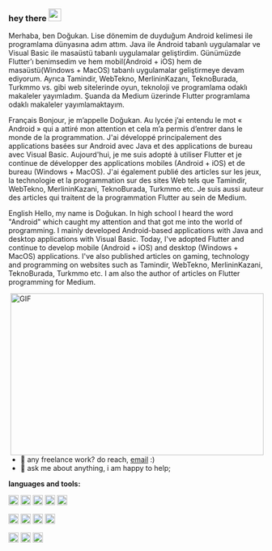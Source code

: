 ### hey there <img src="https://media.giphy.com/media/hvRJCLFzcasrR4ia7z/giphy.gif" width="25px">

Merhaba, ben Doğukan. Lise dönemim de duyduğum Android kelimesi ile programlama dünyasına adım attım. Java ile Android tabanlı uygulamalar ve Visual Basic ile masaüstü tabanlı uygulamalar geliştirdim. Günümüzde Flutter’ı benimsedim ve hem mobil(Android + iOS) hem de masaüstü(Windows + MacOS) tabanlı uygulamalar geliştirmeye devam ediyorum. Ayrıca Tamindir, WebTekno, MerlininKazanı, TeknoBurada, Turkmmo vs. gibi web sitelerinde oyun, teknoloji ve programlama odaklı makaleler yayımladım. Şuanda da Medium üzerinde Flutter programlama odaklı makaleler yayımlamaktayım. 

Français
Bonjour, je m’appelle Doğukan. Au lycée j’ai entendu le mot « Android » qui a attiré mon attention et cela m’a permis d’entrer dans le monde de la programmation. J'ai développé principalement des applications basées sur Android avec Java et des applications de bureau avec Visual Basic. Aujourd'hui, je me suis adopté à utiliser Flutter et je continue de développer des applications mobiles (Android + iOS) et de bureau (Windows + MacOS). J'ai également publié des articles sur les jeux, la technologie et la programmation sur des sites Web tels que Tamindir, WebTekno, MerlininKazani, TeknoBurada, Turkmmo etc. Je suis aussi auteur des articles qui traitent de la programmation Flutter au sein de Medium.

English
Hello, my name is Doğukan. In high school I heard the word "Android" which caught my attention and that got me into the world of programming. I mainly developed Android-based applications with Java and desktop applications with Visual Basic. Today, I've adopted Flutter and continue to develop mobile (Android + iOS) and desktop (Windows + MacOS) applications. I've also published articles on gaming, technology and programming on websites such as Tamindir, WebTekno, MerlininKazani, TeknoBurada, Turkmmo etc. I am also the author of articles on Flutter programming for Medium.


  <img align="right" alt="GIF" src="https://github.com/abhisheknaiidu/abhisheknaiidu/blob/master/code.gif?raw=true" width="500" height="320" />
  
- 💼 any freelance work? do reach, [email](mailto:dcaglakpinar@gmail.com) :)
- 💬 ask me about anything, i am happy to help;





**languages and tools:**  

<code><img height="20" src="https://img.shields.io/badge/Dart-0175C2?style=for-the-badge&logo=dart&logoColor=white"></code>
<code><img height="20" src="https://img.shields.io/badge/Java-ED8B00?style=for-the-badge&logo=java&logoColor=white"></code>
<code><img height="20" src="https://img.shields.io/badge/json-5E5C5C?style=for-the-badge&logo=json&logoColor=white"></code>
<code><img height="20" src="https://img.shields.io/badge/HTML5-E34F26?style=for-the-badge&logo=html5&logoColor=white"></code>
<code><img height="20" src="https://img.shields.io/badge/SQLite-07405E?style=for-the-badge&logo=sqlite&logoColor=white"></code>

<code><img height="20" src="https://img.shields.io/badge/Visual_Studio_Code-0078D4?style=for-the-badge&logo=visual%20studio%20code&logoColor=white"></code>
<code><img height="20" src="https://img.shields.io/badge/Adobe%20XD-470137?style=for-the-badge&logo=Adobe%20XD&logoColor=#FF61F6g"></code>
<code><img height="20" src="https://img.shields.io/badge/Canva-%2300C4CC.svg?&style=for-the-badge&logo=Canva&logoColor=whiteg"></code>
<code><img height="20" src="https://img.shields.io/badge/Figma-F24E1E?style=for-the-badge&logo=figma&logoColor=whiteg"></code>

<code><img height="20" src="https://img.shields.io/badge/Eclipse-2C2255?style=for-the-badge&logo=eclipse&logoColor=white"></code>
<code><img height="20" src="https://img.shields.io/badge/Xcode-007ACC?style=for-the-badge&logo=Xcode&logoColor=white"></code>
<code><img height="20" src="https://img.shields.io/badge/Trello-0052CC?style=for-the-badge&logo=trello&logoColor=white"></code>






